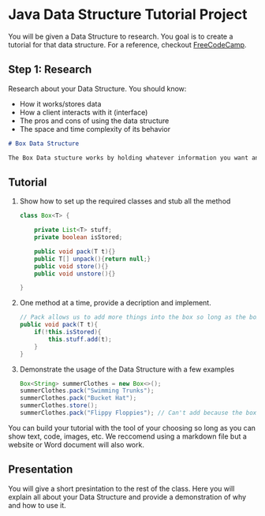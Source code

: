 # Java Data Structure Tutorial Project

You will be given a Data Structure to research. You goal is to create a tutorial for that data structure. For a reference, checkout [FreeCodeCamp](https://www.freecodecamp.org/).

## Step 1: Research  

Research about your Data Structure. You should know:

- How it works/stores data
- How a client interacts with it (interface)
- The pros and cons of using the data structure
- The space and time complexity of its behavior

```markdown
# Box Data Structure

The Box Data stucture works by holding whatever information you want and allowing you to stick the box in either the attic or basement. A client can use the `pack()` and `unpack()` methods to put data into and remove from the box. They can also use the `store()` and `unstore()` methods to store it in or remove it from they room they are storing it in. The box provides the benefit of combining like items but has the disadvantage of taking up space and increase the risk of forgeting what is in the box. All the actions run in constant time.
```

## Tutorial

1. Show how to set up the required classes and stub all the method

    ```java
    class Box<T> {

        private List<T> stuff;
        private boolean isStored;

        public void pack(T t){}
        public T[] unpack(){return null;}
        public void store(){}
        public void unstore(){}
    
    }
    ```

1. One method at a time, provide a decription and implement.

    ```java
    // Pack allows us to add more things into the box so long as the box is not currently stored
    public void pack(T t){
        if(!this.isStored){
            this.stuff.add(t);
        }
    }
    ```

1. Demonstrate the usage of the Data Structure with a few examples

    ```java
    Box<String> summerClothes = new Box<>();
    summerClothes.pack("Swimming Trunks");
    summerClothes.pack("Bucket Hat");
    summerClothes.store();
    summerClothes.pack("Flippy Floppies"); // Can't add because the box has already been stored!!!
    ```

You can build your tutorial with the tool of your choosing so long as you can show text, code, images, etc. We reccomend using a markdown file but a website or Word document will also work. 

## Presentation

You will give a short presintation to the rest of the class. Here you will explain all about your Data Structure and provide a demonstration of why and how to use it.
